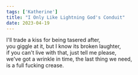 ```yaml
---
tags: ['Katherine']
title: "I Only Like Lightning God's Conduit"
date: 2023-04-19
---
```


I'll trade a kiss for being tasered after,  
you giggle at it, but I know its broken laughter,  
if you can't live with that, just tell me please,  
we've got a wrinkle in time, the last thing we need,  
is a full fucking crease.
